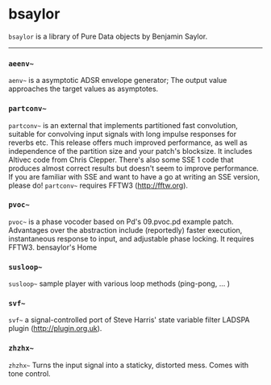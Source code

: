 # bsaylor

`bsaylor` is a library of Pure Data objects by Benjamin Saylor. 

---

### `aeenv~`

`aenv~` is a asymptotic ADSR envelope generator; The output value approaches the
target values as asymptotes.


### `partconv~`

`partconv~` is an external that implements partitioned fast convolution, suitable for convolving input signals with long impulse responses for reverbs etc.  This release offers much improved performance, as well as independence of the partition size and your patch's blocksize.  It includes Altivec code from Chris Clepper.  There's also some SSE 1 code that produces almost correct results but doesn't seem to improve performance.  If you are familiar with SSE and want to have a go at writing an SSE version, please do! `partconv~` requires FFTW3 (http://fftw.org).


### `pvoc~` 

`pvoc~` is a phase vocoder based on Pd's 09.pvoc.pd example patch. Advantages over the abstraction include (reportedly) faster execution, instantaneous response to input, and adjustable phase locking. It requires FFTW3. 
bensaylor's Home 

### `susloop~`

`susloop~` sample player with various loop methods (ping-pong, ... )

### `svf~`

`svf~` a signal-controlled port of Steve Harris' state variable filter LADSPA plugin (http://plugin.org.uk).

### `zhzhx~`

`zhzhx~` Turns the input signal into a staticky, distorted mess. Comes with tone control. 
